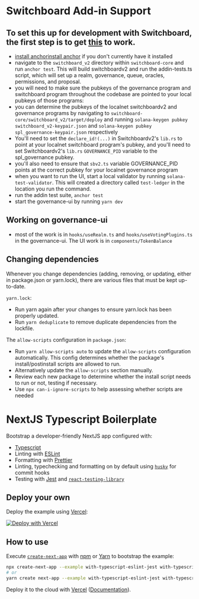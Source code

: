 # Switchboard Add-in Support

## To set this up for development with Switchboard, the first step is to get [this](https://github.com/switchboard-xyz/switchboard-core/blob/main/switchboard_v2/tests/addin-tests.ts) to work.

- [install anchor](https://project-serum.github.io/anchor/getting-started/installation.html#installing-dependencies)[install anchor](https://project-serum.github.io/anchor/getting-started/installation.html#installing-dependencies) if you don't currently have it installed
- navigate to the `switchboard_v2` directory within `switchboard-core` and run `anchor test`. This will build switchboardv2 and run the addin-tests.ts script, which will set up a realm, governance, queue, oracles, permissions, and proposal.
- you will need to make sure the pubkeys of the governance program and switchboard program throughout the codebase are pointed to your local pubkeys of those programs:
- you can determine the pubkeys of the localnet switchboardv2 and governance programs by navigating to `switchboard-core/switchboard_v2/target/deploy` and running `solana-keygen pubkey switchboard_v2-keypair.json` and `solana-keygen pubkey spl_governance-keypair.json` respectively
- You'll need to set the `declare_id!(...)` in Switchboardv2's `lib.rs` to point at your localnet switchboard program's pubkey, and you'll need to set Switchboardv2's `lib.rs` `GOVERNANCE_PID` variable to the spl_governance pubkey.
- you'll also need to ensure that `sbv2.ts` variable GOVERNANCE_PID points at the correct pubkey for your localnet governance program
- when you want to run the UI, start a local validator by running `solana-test-validator`. This will created a directory called `test-ledger` in the location you run the command.
- run the addin test suite, `anchor test`
- start the governance-ui by running `yarn dev`

## Working on governance-ui

- most of the work is in `hooks/useRealm.ts` and `hooks/useVotingPlugins.ts` in the governance-ui. The UI work is in `components/TokenBalance`

## Changing dependencies
Whenever you change dependencies (adding, removing, or updating, either in package.json or yarn.lock), there are various files that must be kept up-to-date.

`yarn.lock`:
- Run yarn again after your changes to ensure yarn.lock has been properly updated.
- Run `yarn deduplicate` to remove duplicate dependencies from the lockfile.

The `allow-scripts` configuration in `package.json`:
- Run `yarn allow-scripts auto` to update the `allow-scripts` configuration automatically. This config determines whether the package's install/postinstall scripts are allowed to run.
- Alternatively update the `allow-scripts` section manually. 
- Review each new package to determine whether the install script needs to run or not, testing if necessary.
- Use `npx can-i-ignore-scripts` to help assessing whether scripts are needed

# NextJS Typescript Boilerplate

Bootstrap a developer-friendly NextJS app configured with:

- [Typescript](https://www.typescriptlang.org/)
- Linting with [ESLint](https://eslint.org/)
- Formatting with [Prettier](https://prettier.io/)
- Linting, typechecking and formatting on by default using [`husky`](https://github.com/typicode/husky) for commit hooks
- Testing with [Jest](https://jestjs.io/) and [`react-testing-library`](https://testing-library.com/docs/react-testing-library/intro)

## Deploy your own

Deploy the example using [Vercel](https://vercel.com?utm_source=github&utm_medium=readme&utm_campaign=next-example):

[![Deploy with Vercel](https://vercel.com/button)](https://vercel.com/new/git/external?repository-url=https://github.com/vercel/next.js/tree/canary/examples/with-typescript-eslint-jest&project-name=with-typescript-eslint-jest&repository-name=with-typescript-eslint-jest)

## How to use

Execute [`create-next-app`](https://github.com/vercel/next.js/tree/canary/packages/create-next-app) with [npm](https://docs.npmjs.com/cli/init) or [Yarn](https://yarnpkg.com/lang/en/docs/cli/create/) to bootstrap the example:

```bash
npx create-next-app --example with-typescript-eslint-jest with-typescript-eslint-jest-app
# or
yarn create next-app --example with-typescript-eslint-jest with-typescript-eslint-jest-app
```

Deploy it to the cloud with [Vercel](https://vercel.com/new?utm_source=github&utm_medium=readme&utm_campaign=next-example) ([Documentation](https://nextjs.org/docs/deployment)).

